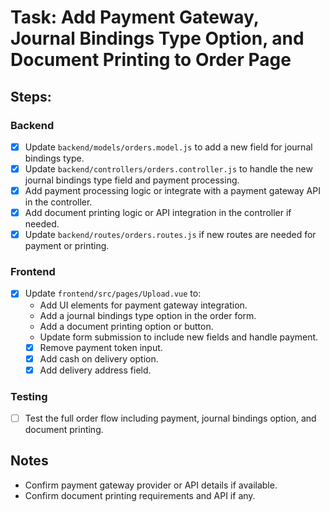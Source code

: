 # Task: Add Payment Gateway, Journal Bindings Type Option, and Document Printing to Order Page

## Steps:

### Backend
- [x] Update `backend/models/orders.model.js` to add a new field for journal bindings type.
- [x] Update `backend/controllers/orders.controller.js` to handle the new journal bindings type field and payment processing.
- [x] Add payment processing logic or integrate with a payment gateway API in the controller.
- [x] Add document printing logic or API integration in the controller if needed.
- [x] Update `backend/routes/orders.routes.js` if new routes are needed for payment or printing.

### Frontend
- [x] Update `frontend/src/pages/Upload.vue` to:
  - Add UI elements for payment gateway integration.
  - Add a journal bindings type option in the order form.
  - Add a document printing option or button.
  - Update form submission to include new fields and handle payment.
  - [x] Remove payment token input.
  - [x] Add cash on delivery option.
  - [x] Add delivery address field.

### Testing
- [ ] Test the full order flow including payment, journal bindings option, and document printing.

## Notes
- Confirm payment gateway provider or API details if available.
- Confirm document printing requirements and API if any.
